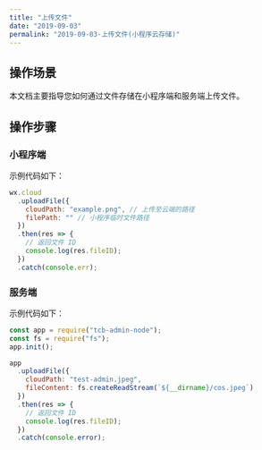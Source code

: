 ```yaml
---
title: "上传文件"
date: "2019-09-03"
permalink: "2019-09-03-上传文件(小程序云存储)"
---
```



## 操作场景

本文档主要指导您如何通过文件存储在小程序端和服务端上传文件。

## 操作步骤

### 小程序端

示例代码如下：

```javascript
wx.cloud
  .uploadFile({
    cloudPath: "example.png", // 上传至云端的路径
    filePath: "" // 小程序临时文件路径
  })
  .then(res => {
    // 返回文件 ID
    console.log(res.fileID);
  })
  .catch(console.err);
```

### 服务端

示例代码如下：

```javascript
const app = require("tcb-admin-node");
const fs = require("fs");
app.init();

app
  .uploadFile({
    cloudPath: "test-admin.jpeg",
    fileContent: fs.createReadStream(`${__dirname}/cos.jpeg`)
  })
  .then(res => {
    // 返回文件 ID
    console.log(res.fileID);
  })
  .catch(console.error);
```
